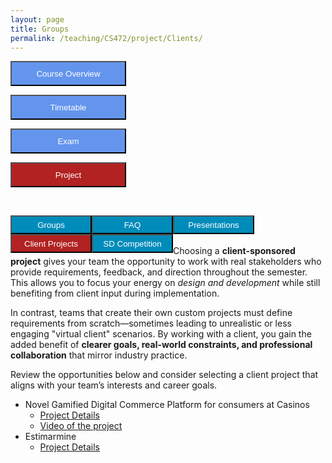```yaml
---
layout: page
title: Groups
permalink: /teaching/CS472/project/Clients/
---
```


<div class="main-component">
<form action="/teaching/CS472/">
    <input type="submit" style="background-color:cornflowerblue;color:white;width:185px;
height:40px;" value="Course Overview" />
</form>

<form action="/teaching/CS472/Timetable/">
    <input type="submit" style="background-color:cornflowerblue;color:white;width:185px;
height:40px;" value="Timetable" />
</form>
<form action="/teaching/CS472/Exam/">
    <input type="submit" style="background-color:cornflowerblue;color:white;width:185px;
height:40px;" value="Exam" />
</form>
<form action="/teaching/CS472/project/">
    <input type="submit" style="background-color:firebrick;color:white;width:185px;
height:40px;" value="Project" />
</form>

</div>
<br/>

<div class="main-component">
<form action="/teaching/CS472/project/Group/">
    <input type="submit" style="background-color:#008CBA;float:left; color:white;width:130px;
height:30px;" value="Groups" />
</form>
<form action="/teaching/CS472/project/FAQ/">
    <input type="submit" style="background-color:#008CBA;float:left;color:white;width:130px;
height:30px;" value="FAQ" />
</form>
<form action="/teaching/CS472/project/Presentations/">
    <input type="submit" style="background-color:#008CBA;float:left;color:white;width:130px;
height:30px;" value="Presentations" />
</form>
<form action="/teaching/CS472/project/Clients/">
    <input type="submit" style="background-color:firebrick;float:left;color:white;width:130px;
height:30px;" value="Client Projects" />
</form>
<form action="/teaching/CS472/project/Competition/">
    <input type="submit" style="background-color:#008CBA;float:left;color:white;width:130px;
height:30px;" value="SD Competition" />
</form>
</div>

<br/>
<br/>

<p>
Choosing a <strong>client-sponsored project</strong> gives your team the opportunity to work with real stakeholders 
who provide requirements, feedback, and direction throughout the semester. This allows you to focus your energy 
on <em>design and development</em> while still benefiting from client input during implementation. 
</p>

<p>
In contrast, teams that create their own custom projects must define requirements from scratch—sometimes leading to 
unrealistic or less engaging "virtual client" scenarios. By working with a client, you gain the added benefit of 
<strong>clearer goals, real-world constraints, and professional collaboration</strong> that mirror industry practice.
</p>

<p>
Review the opportunities below and consider selecting a client project that aligns with your team’s interests and 
career goals.
</p>

* Novel Gamified Digital Commerce Platform for consumers at Casinos
  * [Project Details](Gamified-Digital-Commerce-Platform.pdf)
  * [Video of the project](https://mail.google.com/mail/u/2/#search/jay+karma/FMfcgzQbgcSmnPclnTDBlDdBCKXGrnWS?projector=1)
* Estimarmine 
  * [Project Details](Estimarmine_Precondition_Report.pdf)


